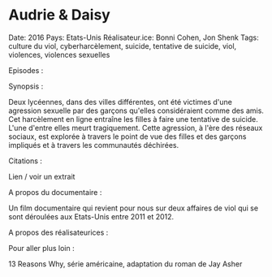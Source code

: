 # Audrie & Daisy

Date: 2016
Pays: Etats-Unis
Réalisateur.ice: Bonni Cohen, Jon Shenk 
Tags: culture du viol, cyberharcèlement, suicide, tentative de suicide, viol, violences, violences sexuelles

Episodes : 

Synopsis : 

Deux lycéennes, dans des villes différentes, ont été victimes d'une agression sexuelle par des garçons qu'elles considéraient comme des amis. Cet harcèlement en ligne entraîne les filles à faire une tentative de suicide. L'une d'entre elles meurt tragiquement. Cette agression, à l'ère des réseaux sociaux, est explorée à travers le point de vue des filles et des garçons impliqués et à travers les communautés déchirées.

Citations : 

Lien / voir un extrait 

A propos du documentaire : 

Un film documentaire qui revient pour nous sur deux affaires de viol qui se sont déroulées aux Etats-Unis entre 2011 et 2012.

A propos des réalisateurices : 

Pour aller plus loin : 

13 Reasons Why, série américaine, adaptation du roman de Jay Asher